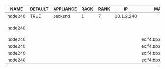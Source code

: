| <sub>NAME</sub> | <sub>DEFAULT</sub> | <sub>APPLIANCE</sub> | <sub>RACK</sub> | <sub>RANK</sub> | <sub>IP</sub> | <sub>MAC</sub> | <sub>INTERFACE</sub> | <sub>NETWORK</sub> | <sub>CHANNEL</sub> | <sub>OPTIONS</sub> | <sub>VLAN</sub> |
| ---- | ------- | --------- | ---- | ---- | -- | --- | --------- | ------- | ------- | ------- | ---- |
| <sub>node240</sub> | <sub>TRUE</sub> | <sub>backend</sub> | <sub>1</sub> | <sub>7</sub> | <sub>10.1.2.240</sub> | <sub></sub> | <sub>br0</sub> | <sub>private</sub> | <sub></sub> | <sub>bridge</sub> | <sub></sub> |
| <sub>node240</sub> | <sub></sub> | <sub></sub> | <sub></sub> | <sub></sub> | <sub></sub> | <sub></sub> | <sub>bond0</sub> | <sub></sub> | <sub>br0</sub> | <sub>bonding-opts="mode=1 primary=em1"</sub> | <sub></sub> |
| <sub>node240</sub> | <sub></sub> | <sub></sub> | <sub></sub> | <sub></sub> | <sub></sub> | <sub>ec:f4:bb:d6:c3:a8</sub> | <sub>em1</sub> | <sub></sub> | <sub>bond0</sub> | <sub></sub> | <sub></sub> |
| <sub>node240</sub> | <sub></sub> | <sub></sub> | <sub></sub> | <sub></sub> | <sub></sub> | <sub>ec:f4:bb:d6:c3:a9</sub> | <sub>em2</sub> | <sub></sub> | <sub>bond0</sub> | <sub></sub> | <sub></sub> |
| <sub>node240</sub> | <sub></sub> | <sub></sub> | <sub></sub> | <sub></sub> | <sub></sub> | <sub>ec:f4:bb:d6:c3:aa</sub> | <sub>em3</sub> | <sub></sub> | <sub></sub> | <sub></sub> | <sub></sub> |
| <sub>node240</sub> | <sub></sub> | <sub></sub> | <sub></sub> | <sub></sub> | <sub></sub> | <sub>ec:f4:bb:d6:c3:ab</sub> | <sub>em4</sub> | <sub></sub> | <sub></sub> | <sub></sub> | <sub></sub> |
